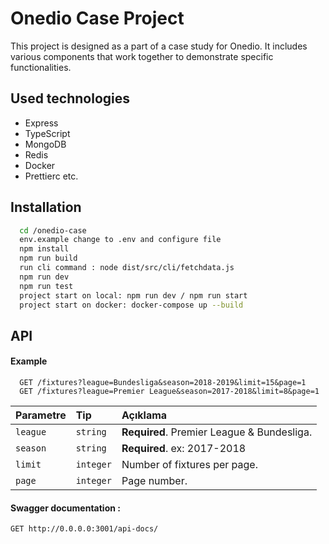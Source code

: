 
# Onedio Case Project


This project is designed as a part of a case study for Onedio. It includes various components that work together to demonstrate specific functionalities.




## Used technologies

- Express
- TypeScript
- MongoDB
- Redis
- Docker
- Prettierc etc.

  
## Installation


```bash 
  cd /onedio-case
  env.example change to .env and configure file
  npm install
  npm run build
  run cli command : node dist/src/cli/fetchdata.js
  npm run dev 
  npm run test
  project start on local: npm run dev / npm run start
  project start on docker: docker-compose up --build

```

## API 

#### Example

```
  GET /fixtures?league=Bundesliga&season=2018-2019&limit=15&page=1
  GET /fixtures?league=Premier League&season=2017-2018&limit=8&page=1
```

| Parametre | Tip     | Açıklama                |
| :-------- | :------- | :------------------------- |
| `league` | `string` | **Required**. Premier League & Bundesliga. |
| `season` | `string` | **Required**. ex: 2017-2018 |
| `limit` | `integer` |  Number of fixtures per page. |
| `page` | `integer` |  Page number. |

#### Swagger documentation : 
`GET http://0.0.0.0:3001/api-docs/`



  
